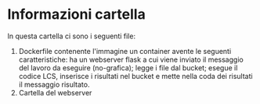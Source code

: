 # Informazioni cartella
In questa cartella ci sono i seguenti file:
1. Dockerfile contenente l'immagine un container avente le seguenti caratteristiche: ha un webserver flask a cui viene inviato il messaggio del lavoro da eseguire (no-grafica); legge i file dal bucket; esegue il codice LCS, inserisce i risultati nel bucket e mette nella coda dei risultati il messaggio risultato.   
2. Cartella del webserver 